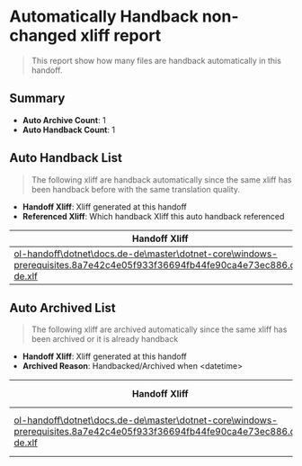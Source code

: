 # Automatically Handback non-changed xliff report
> This report show how many files are handback automatically in this handoff.

## Summary
* **Auto Archive Count**: 1
* **Auto Handback Count**: 1

## Auto Handback List
> The following xliff are handback automatically since the same xliff has been handback before with the same translation quality.

* **Handoff Xliff**: Xliff generated at this handoff
* **Referenced Xliff**: Which handback Xliff this auto handback referenced

| Handoff Xliff | Referenced Xliff | 
| --- | --- | 
| [ol-handoff\dotnet\docs.de-de\master\dotnet-core\windows-prerequisites.8a7e42c4e05f933f36694fb44fe90ca4e73ec886.de-de.xlf](https://github.com/dotnet/docs.handoff/blob/41893585888721fb60bd0ff5ab1232385023a5a9/ol-handoff/dotnet/docs.de-de/master/dotnet-core/windows-prerequisites.8a7e42c4e05f933f36694fb44fe90ca4e73ec886.de-de.xlf) | [ol-handback\dotnet\docs.de-de\master\dotnet-core\windows-prerequisites.8a7e42c4e05f933f36694fb44fe90ca4e73ec886.de-de.xlf](https://github.com/dotnet/docs.handback/blob/d6450e2c5e8c4689cd19fee3b172930668ebd036/ol-handback/dotnet/docs.de-de/master/dotnet-core/windows-prerequisites.8a7e42c4e05f933f36694fb44fe90ca4e73ec886.de-de.xlf) | 

## Auto Archived List
> The following xliff are archived automatically since the same xliff has been archived or it is already handback

* **Handoff Xliff**: Xliff generated at this handoff
* **Archived Reason**: Handbacked/Archived when &lt;datetime&gt;

| Handoff Xliff | Archived Reason | 
| --- | --- | 
| [ol-handoff\dotnet\docs.de-de\master\dotnet-core\windows-prerequisites.8a7e42c4e05f933f36694fb44fe90ca4e73ec886.de-de.xlf](https://github.com/dotnet/docs.handoff/blob/41893585888721fb60bd0ff5ab1232385023a5a9/ol-handoff/dotnet/docs.de-de/master/dotnet-core/windows-prerequisites.8a7e42c4e05f933f36694fb44fe90ca4e73ec886.de-de.xlf) | Archived when 17/01/18 05:25 | 

